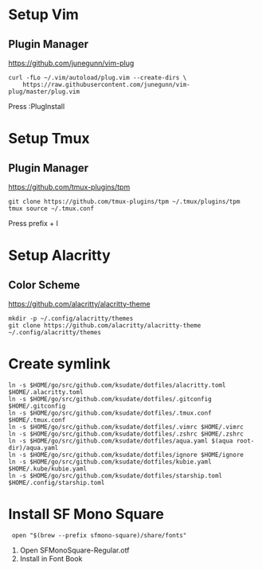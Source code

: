 # Setup Vim

## Plugin Manager

https://github.com/junegunn/vim-plug

```
curl -fLo ~/.vim/autoload/plug.vim --create-dirs \
    https://raw.githubusercontent.com/junegunn/vim-plug/master/plug.vim
```

Press :PlugInstall

# Setup Tmux

## Plugin Manager

https://github.com/tmux-plugins/tpm

```
git clone https://github.com/tmux-plugins/tpm ~/.tmux/plugins/tpm
tmux source ~/.tmux.conf
```

Press prefix + I

# Setup Alacritty

## Color Scheme

https://github.com/alacritty/alacritty-theme

```
mkdir -p ~/.config/alacritty/themes
git clone https://github.com/alacritty/alacritty-theme ~/.config/alacritty/themes
```

# Create symlink

```
ln -s $HOME/go/src/github.com/ksudate/dotfiles/alacritty.toml $HOME/.alacritty.toml
ln -s $HOME/go/src/github.com/ksudate/dotfiles/.gitconfig $HOME/.gitconfig
ln -s $HOME/go/src/github.com/ksudate/dotfiles/.tmux.conf $HOME/.tmux.conf
ln -s $HOME/go/src/github.com/ksudate/dotfiles/.vimrc $HOME/.vimrc
ln -s $HOME/go/src/github.com/ksudate/dotfiles/.zshrc $HOME/.zshrc
ln -s $HOME/go/src/github.com/ksudate/dotfiles/aqua.yaml $(aqua root-dir)/aqua.yaml
ln -s $HOME/go/src/github.com/ksudate/dotfiles/ignore $HOME/ignore
ln -s $HOME/go/src/github.com/ksudate/dotfiles/kubie.yaml $HOME/.kube/kubie.yaml
ln -s $HOME/go/src/github.com/ksudate/dotfiles/starship.toml $HOME/.config/starship.toml
```

# Install SF Mono Square

```
 open "$(brew --prefix sfmono-square)/share/fonts"
```

1. Open SFMonoSquare-Regular.otf
2. Install in Font Book
